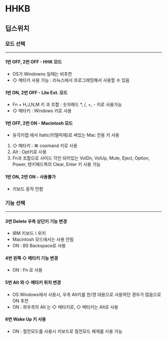 # HHKB

## 딥스위치

### 모드 선택
-------
#### 1번 OFF, 2번 OFF - HHK 모드
 - OS가 Windowns 일때는 비추천
 - ◇ 메타키 사용 가능 : 리눅스에서 프로그래밍해서 사용할 수 있음

#### 1번 ON, 2번 OFF - Lite Ext. 모드
  - Fn + H,J,N,M 키 과 조합 : 숫자패드 *, /, +, - 키로 사용가능
  - ◇ 메타키 : Windows 키로 사용

#### 1번 OFF, 2번 ON - Macintosh 모드
 - 유각키캡 에서 Itatic(이탤릭체)로 써있는 Mac 전용 키 사용
  1. ◇ 메타키 : ⌘ coomand 키로 사용
  2. Alt : Opt키로 사용
  3. Fn과 조합으로 사이드 각인 되어있는 VolDn, VolUp, Mute, Eject, Option, Power, 텐키패드쪽의 Clear, Enter 키 사용 가능

#### 1번 ON, 2번 ON - 사용불가
 - 키보드 동작 안함

### 기능 선택
--------
#### 3번 Delete 우측 상단키 기능 변경
 - IBM 키보드 \ 위치
 - Macintosh 모드에서는 사용 안됨
 - ON : BS Backspace로 사용

#### 4번 왼쪽 ◇ 메타키 기능 변경
 - ON : Fn 로 사용

#### 5번 Alt 와 ◇ 메타키 위치 변경
 - OS Windows에서 사용시, 우측 Alt키를 한/영 대용으로 사용하던 경우가 많음으로 ON 추천
 - ON : 좌우측의 Alt 는 ◇ 메타키로, ◇ 메타키는 Alt로 사용

#### 6번 Wake Up 키 사용
 - ON : 절전모드를 사용시 키보드로 절전모드 해제를 사용 가능